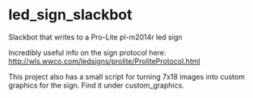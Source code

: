 # led_sign_slackbot
Slackbot that writes to a Pro-Lite pl-m2014r led sign

Incredibly useful info on the sign protocol here:
http://wls.wwco.com/ledsigns/prolite/ProliteProtocol.html

This project also has a small script for turning 7x18 images into custom graphics for the sign. Find it under custom_graphics.
